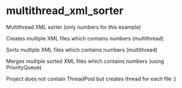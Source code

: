 # multithread_xml_sorter
Multithread XML sorter (only numbers for this example)

Creates multiple XML files which contains numbers (multithread)

Sorts multiple XML files which contains numbers (multithread)

Merges multiple sorted XML files which contains numbers (using PriorityQueue)

Project does not contain ThreadPool but creates thread for each file :)
